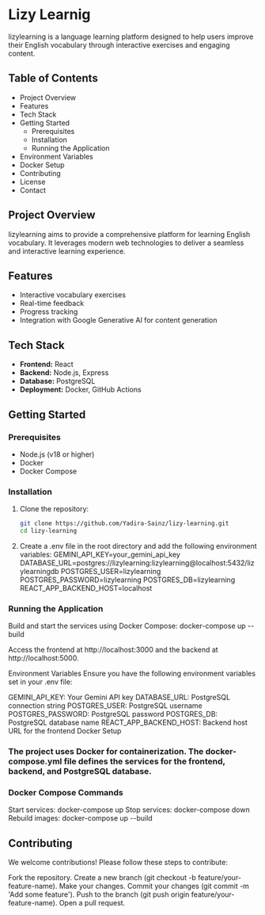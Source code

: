 # Lizy Learnig

lizylearning is a language learning platform designed to help users improve their English vocabulary through interactive exercises and engaging content.

## Table of Contents
- Project Overview
- Features
- Tech Stack
- Getting Started
  - Prerequisites
  - Installation
  - Running the Application
- Environment Variables
- Docker Setup
- Contributing
- License
- Contact

## Project Overview
lizylearning aims to provide a comprehensive platform for learning English vocabulary. It leverages modern web technologies to deliver a seamless and interactive learning experience.

## Features
- Interactive vocabulary exercises
- Real-time feedback
- Progress tracking
- Integration with Google Generative AI for content generation

## Tech Stack
- **Frontend:** React
- **Backend:** Node.js, Express
- **Database:** PostgreSQL
- **Deployment:** Docker, GitHub Actions

## Getting Started

### Prerequisites
- Node.js (v18 or higher)
- Docker
- Docker Compose

### Installation
1. Clone the repository:
   ```sh
   git clone https://github.com/Yadira-Sainz/lizy-learning.git
   cd lizy-learning

2. Create a .env file in the root directory and add the following environment variables:
GEMINI_API_KEY=your_gemini_api_key
DATABASE_URL=postgres://lizylearning:lizylearning@localhost:5432/lizylearningdb
POSTGRES_USER=lizylearning
POSTGRES_PASSWORD=lizylearning
POSTGRES_DB=lizylearning
REACT_APP_BACKEND_HOST=localhost

### Running the Application
Build and start the services using Docker Compose:
docker-compose up --build

Access the frontend at http://localhost:3000 and the backend at http://localhost:5000.

Environment Variables
Ensure you have the following environment variables set in your .env file:

GEMINI_API_KEY: Your Gemini API key
DATABASE_URL: PostgreSQL connection string
POSTGRES_USER: PostgreSQL username
POSTGRES_PASSWORD: PostgreSQL password
POSTGRES_DB: PostgreSQL database name
REACT_APP_BACKEND_HOST: Backend host URL for the frontend
Docker Setup

### The project uses Docker for containerization. The docker-compose.yml file defines the services for the frontend, backend, and PostgreSQL database.

### Docker Compose Commands
Start services: docker-compose up
Stop services: docker-compose down
Rebuild images: docker-compose up --build

## Contributing
We welcome contributions! Please follow these steps to contribute:

Fork the repository.
Create a new branch (git checkout -b feature/your-feature-name).
Make your changes.
Commit your changes (git commit -m 'Add some feature').
Push to the branch (git push origin feature/your-feature-name).
Open a pull request.